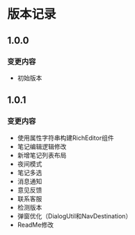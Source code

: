 # 版本记录
## 1.0.0
### 变更内容
- 初始版本

## 1.0.1
### 变更内容
- 使用属性字符串构建RichEditor组件
- 笔记编辑逻辑修改
- 新增笔记列表布局
- 夜间模式
- 笔记多选
- 消息通知
- 意见反馈
- 联系客服
- 检测版本
- 弹窗优化（DialogUtil和NavDestination）
- ReadMe修改
